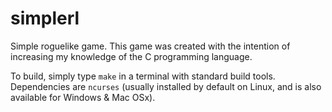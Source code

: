 # simplerl

Simple roguelike game. This game was created with the intention of increasing my knowledge of the C programming language.

To build, simply type `make` in a terminal with standard build tools. Dependencies are `ncurses` (usually installed by default on Linux, and is also available for Windows & Mac OSx).
